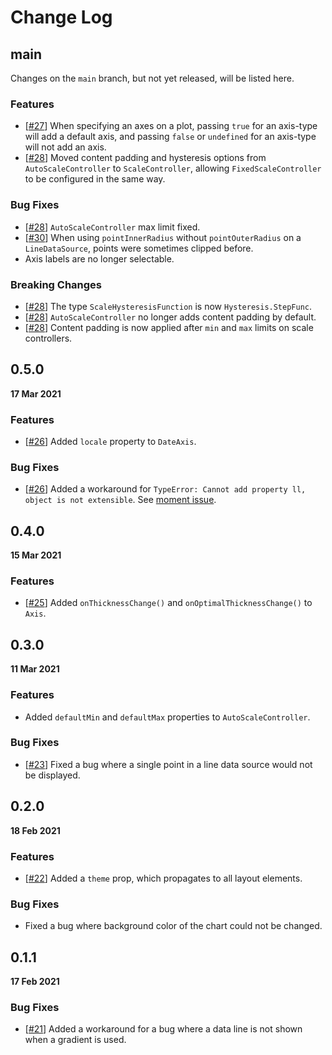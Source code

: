 # Change Log

## main

Changes on the `main` branch, but not yet released, will be listed here.

### Features

-   [[#27](https://github.com/diatche/LibreChart/pull/27)] When specifying an axes on a plot, passing `true` for an axis-type will add a default axis, and passing `false` or `undefined` for an axis-type will not add an axis.
-   [[#28](https://github.com/diatche/LibreChart/pull/28)] Moved content padding and hysteresis options from `AutoScaleController` to `ScaleController`, allowing `FixedScaleController` to be configured in the same way.

### Bug Fixes

-   [[#28](https://github.com/diatche/LibreChart/pull/28)] `AutoScaleController` max limit fixed.
-   [[#30](https://github.com/diatche/LibreChart/pull/30)] When using `pointInnerRadius` without `pointOuterRadius` on a `LineDataSource`, points were sometimes clipped before.
-   Axis labels are no longer selectable.

### Breaking Changes

-   [[#28](https://github.com/diatche/LibreChart/pull/28)] The type `ScaleHysteresisFunction` is now `Hysteresis.StepFunc`.
-   [[#28](https://github.com/diatche/LibreChart/pull/28)] `AutoScaleController` no longer adds content padding by default.
-   [[#28](https://github.com/diatche/LibreChart/pull/28)] Content padding is now applied after `min` and `max` limits on scale controllers.

## 0.5.0

**17 Mar 2021**

### Features

-   [[#26](https://github.com/diatche/LibreChart/pull/26)] Added `locale` property to `DateAxis`.

### Bug Fixes

-   [[#26](https://github.com/diatche/LibreChart/pull/26)] Added a workaround for `TypeError: Cannot add property ll, object is not extensible`. See [moment issue](https://github.com/moment/momentjs.com/issues/292).

## 0.4.0

**15 Mar 2021**

### Features

-   [[#25](https://github.com/diatche/LibreChart/pull/25)] Added `onThicknessChange()` and `onOptimalThicknessChange()` to `Axis`.

## 0.3.0

**11 Mar 2021**

### Features

-   Added `defaultMin` and `defaultMax` properties to `AutoScaleController`.

### Bug Fixes

-   [[#23](https://github.com/diatche/LibreChart/pull/23)] Fixed a bug where a single point in a line data source would not be displayed.

## 0.2.0

**18 Feb 2021**

### Features

-   [[#22](https://github.com/diatche/LibreChart/pull/22)] Added a `theme` prop, which propagates to all layout elements.

### Bug Fixes

-   Fixed a bug where background color of the chart could not be changed.

## 0.1.1

**17 Feb 2021**

### Bug Fixes

-   [[#21](https://github.com/diatche/LibreChart/issues/21)] Added a workaround for a bug where a data line is not shown when a gradient is used.
